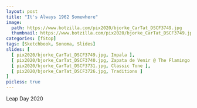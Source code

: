 ```yaml
---
layout: post
title: "It's Always 1962 Somewhere"
image:
  path: https://www.botzilla.com/pix2020/bjorke_CarTat_DSCF3749.jpg
  thumbnail: https://www.botzilla.com/pix2020/bjorke_CarTat_DSCF3749.jpg
categories: [fStop]
tags: [Sketchbook, Sonoma, Slides]
slides: [
  [ pix2020/bjorke_CarTat_DSCF3749.jpg, Impala ],
  [ pix2020/bjorke_CarTat_DSCF3740.jpg, Zapata de Venir @ The Flamingo ],
  [ pix2020/bjorke_CarTat_DSCF3731.jpg, Classic Tone ],
  [ pix2020/bjorke_CarTat_DSCF3726.jpg, Traditions ]
]
picless: true
---
```


Leap Day 2020
